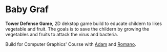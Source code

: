 # Baby Graf

**Tower Defense Game**, 2D dekstop game build to educate childern to likes
vegetable and fruit. The goals is to save the childern by growing the vegetables
and fruits to attack the virus and bacteria.

Build for Computer Graphics' Course with [Adam](github.com/adamalfirdauz) and [Romano](https://github.com/romanodiansyah).
